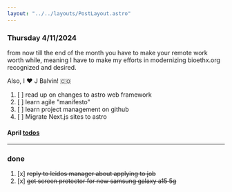 ```yaml
---
layout: "../../layouts/PostLayout.astro"
---
```


### Thursday 4/11/2024 
from now till the end of the month you have to make your remote work worth while,
meaning I have to make my efforts in modernizing bioethx.org recognized and desired.

Also, I ❤️  J Balvin! 🇨🇴

1. [ ] read up on changes to astro web framework
2. [ ] learn agile "manifesto"
3. [ ] learn project management on github
4. [ ] Migrate Next.js sites to astro

#### April [todos](/posts/april)

---
### done
1. [x] ~~reply to leidos manager about applying to job~~
2. [x] ~~get screen protector for new samsung galaxy a15 5g~~
